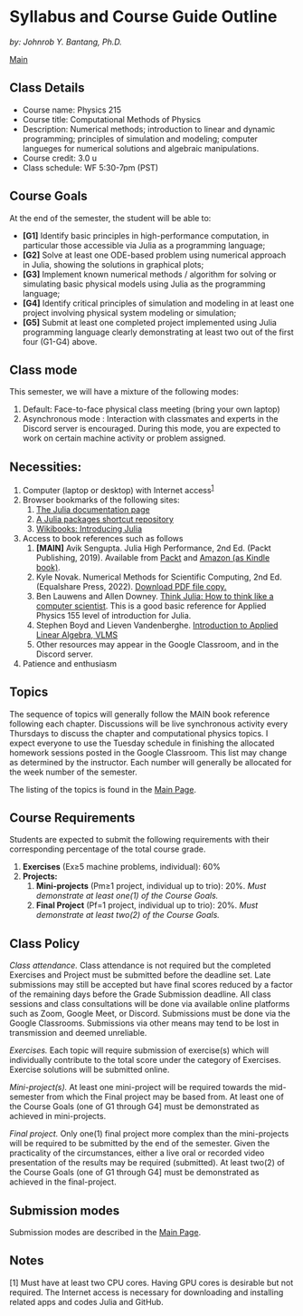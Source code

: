 # Syllabus and Course Guide Outline
_by: Johnrob Y. Bantang, Ph.D._

[Main](./)

## Class Details
- Course name: Physics 215
- Course title: Computational Methods of Physics
- Description: Numerical methods;
introduction to linear and dynamic programming; 
principles of simulation and modeling;
computer langueges for numerical solutions and algebraic manipulations.
- Course credit: 3.0 u
- Class schedule: WF 5:30-7pm (PST)

## Course Goals
At the end of the semester, the student will be able to:
- **[G1]** Identify basic principles in high-performance computation, in particular those accessible via Julia as a programming language;
- **[G2]** Solve at least one ODE-based problem using numerical approach in Julia, showing the
solutions in graphical plots;
- **[G3]** Implement known numerical methods / algorithm for solving or simulating basic physical models using Julia as the programming language;
- **[G4]** Identify critical principles of simulation and modeling in at least one project involving physical system modeling or simulation;
- **[G5]** Submit at least one completed project implemented using Julia programming language clearly demonstrating at least two out of the first four (G1-G4) above.

## Class mode
This semester, we will have a mixture of the following modes:
1. Default: Face-to-face physical class meeting (bring your own laptop)
2. Asynchronous mode : Interaction with classmates and experts in the Discord server is encouraged. During this mode, you are expected to work on certain machine activity or problem assigned.

## Necessities:
1. Computer (laptop or desktop) with Internet access<sup>[1](#gpu-note)</sup>
2. Browser bookmarks of the following sites:
	1. [The Julia documentation page](https://docs.julialang.org)
	2. [A Julia packages shortcut repository](https://juliapackages.com)
	3. [Wikibooks: Introducing Julia](https://en.wikibooks.org/wiki/Introducing_Julia)
3. Access to book references such as follows
	1. **[MAIN]** Avik Sengupta. Julia High Performance, 2nd Ed. (Packt Publishing, 2019). Available from [Packt](https://www.packtpub.com/product/julia-high-performance-second-edition/9781788298117) and [Amazon (as Kindle book)](https://www.amazon.com/Julia-High-Performance-Avik-Sengupta-ebook-dp-B0748MTFVL/dp/B0748MTFVL).
    2. Kyle Novak. Numerical Methods for Scientific Computing, 2nd Ed. (Equalshare Press, 2022). [Download PDF file copy.](https://www.equalsharepress.com/media/NMFSC.pdf)
	3. Ben Lauwens and Allen Downey. [Think Julia: How to think like a computer scientist](https://benlauwens.github.io/ThinkJulia.jl/latest/book.html). This is a good basic reference for Applied Physics 155 level of introduction for Julia.
	4. Stephen Boyd and Lieven Vandenberghe. [Introduction to Applied Linear Algebra, VLMS](http://vmls-book.stanford.edu)
	5. Other resources may appear in the Google Classroom, and in the Discord server.
4. Patience and enthusiasm

## Topics
The sequence of topics will generally follow the MAIN book reference following each chapter.
Discussions will be live synchronous activity every Thursdays to discuss the chapter and computational physics topics.
I expect everyone to use the Tuesday schedule in finishing the allocated homework sessions posted in the Google Classroom.
This list may change as determined by the instructor. Each number will generally be allocated for the week number of the semester.

The listing of the topics is found in the [Main Page](README.md).

## Course Requirements
Students are expected to submit the following requirements with their corresponding percentage of the total course grade.
1. **Exercises** (Ex≥5 machine problems, individual): 60% 
2. **Projects:**
	1. **Mini-projects** (Pm≥1 project, individual up to trio): 20%. _Must demonstrate at least one(1) of the Course Goals._
	2. **Final Project** (Pf=1 project, individual up to trio): 20%. _Must demonstrate at least two(2) of the Course Goals._

## Class Policy
_Class attendance._ Class attendance is not required but the completed Exercises and Project must be submitted before the deadline set. Late submissions may still be accepted but have final scores reduced by a factor of the remaining days before the Grade Submission deadline.
All class sessions and class consultations will be done via available online platforms such as Zoom, Google Meet, or Discord.
Submissions must be done via the Google Classrooms. Submissions via other means may tend to be lost in transmission and deemed unreliable.

_Exercises._ Each topic will require submission of exercise(s) which will individually contribute to the total score under the category of Exercises. Exercise solutions will be submitted online.

_Mini-project(s)._ At least one mini-project will be required towards the mid-semester from which the Final project may be based from. At least one of the Course Goals (one of G1 through G4] must be demonstrated as achieved in mini-projects.

_Final project._ Only one(1) final project more complex than the mini-projects will be required to be submitted by the end of the semester. Given the practicality of the circumstances, either a live oral or recorded video presentation of the results may be required (submitted). At least two(2) of the Course Goals (one of G1 through G4] must be demonstrated as achieved in the final-project.

## Submission modes
Submission modes are described in the [Main Page](README.md).

## Notes
<a name="gpu-note">[1]</a> Must have at least two CPU cores. Having GPU cores is desirable but not required. The Internet access is necessary for downloading and installing related apps and codes Julia and GitHub.
